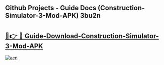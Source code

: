 ## Github Projects - Guide Docs (Construction-Simulator-3-Mod-APK) 3bu2n

# <h2><a href="https://apkcomod.com?title=Construction-Simulator-3-Mod-APK">🔗👉 🔴 Guide-Download-Construction-Simulator-3-Mod-APK </a></h2>

[![acn](https://github.com/user-attachments/assets/0f9c940e-d8b0-45ae-aac7-cd30a18b3e1c)](https://apkcomod.com?title=Construction-Simulator-3-Mod-APK)
